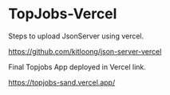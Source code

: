 # TopJobs-Vercel

Steps to upload JsonServer using vercel.

https://github.com/kitloong/json-server-vercel

Final Topjobs App deployed in Vercel link.

https://topjobs-sand.vercel.app/




